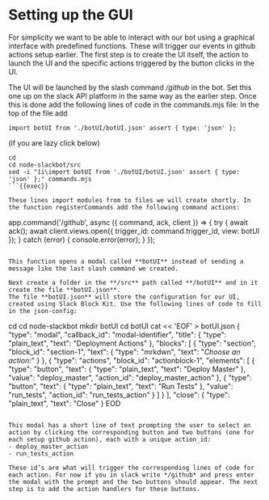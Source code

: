 # Setting up the GUI

For simplicity we want to be able to interact with our bot using a graphical interface with predefined functions. These will trigger our events in github actions setup earlier. The first step is to create the UI itself, the action to launch the UI and the specific actions triggered by the button clicks in the UI.

The UI will be launched by the slash command */github* in the bot. Set this one up on the slack API platform in the same way as the earlier step. Once this is done add the following lines of code in the commands.mjs file:
In the top of the file add

```
import botUI from './botUI/botUI.json' assert { type: 'json' };
```
(if you are lazy click below)

```
cd
cd node-slackbot/src
sed -i "1i\import botUI from './botUI/botUI.json' assert { type: 'json' };" commands.mjs
```{{exec}}

These lines import modules from to files we will create shortly. In the function registerCommands add the following command actions:

```
app.command('/github', async ({ command, ack, client }) => {
        try {
            await ack();
            await client.views.open({
                trigger_id: command.trigger_id,
                view: botUI
            });
        }
        catch (error) {
            console.error(error);
        }
    });
``` 

This function opens a modal called **botUI** instead of sending a message like the last slash command we created.

Next create a folder in the **/src** path called **/botUI** and in it create the file **botUI.json**. 
The file **botUI.json** will store the configuration for our UI, created using Slack Block Kit. Use the following lines of code to fill in the json-config:

```
cd
cd node-slackbot
mkdir botUI
cd botUI
cat << 'EOF' > botUI.json
{
    "type": "modal",
    "callback_id": "modal-identifier",
    "title": {
      "type": "plain_text",
      "text": "Deployment Actions"
    },
    "blocks": [
      {
        "type": "section",
        "block_id": "section-1",
        "text": {
          "type": "mrkdwn",
          "text": "*Choose an action:*"
        }
      },
      {
        "type": "actions",
        "block_id": "actionblock-1",
        "elements": [
          {
            "type": "button",
            "text": {
              "type": "plain_text",
              "text": "Deploy Master"
            },
            "value": "deploy_master",
            "action_id": "deploy_master_action"
          },
          {
            "type": "button",
            "text": {
              "type": "plain_text",
              "text": "Run Tests"
            },
            "value": "run_tests",
            "action_id": "run_tests_action"
          }
        ]
      }
    ],
    "close": {
      "type": "plain_text",
      "text": "Close"
    }
EOD
```{{exec}}

This modal has a short line of text prompting the user to select an action by clicking the corresponding button and two buttons (one for each setup github action), each with a unique action_id:
- deploy_master_action
- run_tests_action

These id’s are what will trigger the corresponding lines of code for each action. For now if you in slack write */github* and press enter the modal with the prompt and the two buttons should appear. The next step is to add the action handlers for these buttons.
